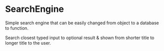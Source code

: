 # SearchEngine
Simple search engine that can be easily changed from object to a database to function.

Search closest typed input to optional result & shown from shorter title to longer title to the user.
